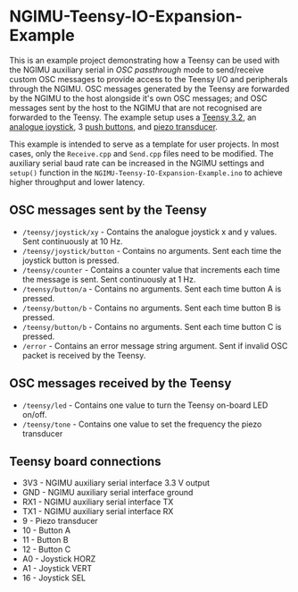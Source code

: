 NGIMU-Teensy-IO-Expansion-Example
=================================

This is an example project demonstrating how a Teensy can be used with the NGIMU auxiliary serial in *OSC passthrough* mode to send/receive custom OSC messages to provide access to the Teensy I/O and peripherals through the NGIMU.  OSC messages generated by the Teensy are forwarded by the NGIMU to the host alongside it's own OSC messages; and OSC messages sent by the host to the NGIMU that are not recognised are forwarded to the Teensy.  The example setup uses a [Teensy 3.2](https://www.pjrc.com/store/teensy32.html), an [analogue joystick](https://www.sparkfun.com/products/9032), 3 [push buttons](http://www.mouser.co.uk/search/ProductDetail.aspx?R=0virtualkey0virtualkeyFSM4JAH), and [piezo transducer](https://www.sparkfun.com/products/10293).

This example is intended to serve as a template for user projects.  In most cases, only the `Receive.cpp` and `Send.cpp` files need to be modified.  The auxiliary serial baud rate can be increased in the NGIMU settings and `setup()` function in the `NGIMU-Teensy-IO-Expansion-Example.ino` to achieve higher throughput and lower latency.

OSC messages sent by the Teensy
-------------------------------
* `/teensy/joystick/xy` - Contains the analogue joystick x and y values.  Sent continuously at 10 Hz.
* `/teensy/joystick/button` - Contains no arguments.  Sent each time the joystick button is pressed.
* `/teensy/counter` - Contains a counter value that increments each time the message is sent.  Sent continuously at 1 Hz.
* `/teensy/button/a` - Contains no arguments.  Sent each time button A is pressed.
* `/teensy/button/b` - Contains no arguments.  Sent each time button B is pressed.
* `/teensy/button/b` - Contains no arguments.  Sent each time button C is pressed.
* `/error` - Contains an error message string argument.  Sent if invalid OSC packet is received by the Teensy.

OSC messages received by the Teensy
-----------------------------------
* `/teensy/led` - Contains one value to turn the Teensy on-board LED on/off.
* `/teensy/tone` - Contains one value to set the frequency the piezo transducer

Teensy board connections
------------------------
* 3V3 - NGIMU auxiliary serial interface 3.3 V output
* GND - NGIMU auxiliary serial interface ground
* RX1 - NGIMU auxiliary serial interface TX
* TX1 - NGIMU auxiliary serial interface RX
* 9 - Piezo transducer
* 10 - Button A
* 11 - Button B
* 12 - Button C
* A0 - Joystick HORZ
* A1 - Joystick VERT
* 16 - Joystick SEL
